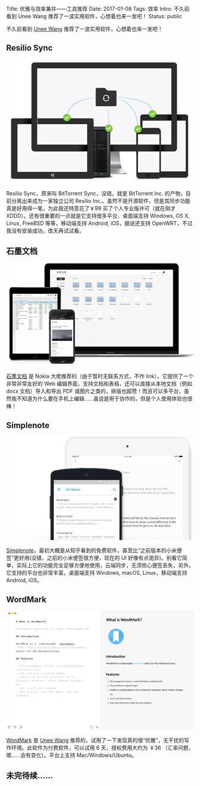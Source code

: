 Title: 优雅与效率兼并——工具推荐
Date: 2017-01-08
Tags: 效率
Intro: 不久前看到 Unee Wang 推荐了一波实用软件，心想着也来一发吧！
Status: public

不久前看到 [Unee Wang](http://unee.wang) 推荐了一波实用软件，心想着也来一发吧！

## __Resilio Sync__

![](images/resilio_sync.png)

Resilio Sync，原来叫 BitTorrent Sync，没错，就是 BitTorrent Inc. 的产物，目前分离出来成为一家独立公司 Resilio Inc.。虽然不是开源软件，但是其同步功能真是好用得一笔，为此我还特意花了￥99 买了个人专业版许可（就在刚才XDDD）。还有很重要的一点就是它支持很多平台，桌面端支持 Windows, OS X, Linux, FreeBSD 等等，移动端支持 Android, iOS，据说还支持 OpenWRT，不过我没有安装成功，改天再试试看。

## __石墨文档__

![](images/shimo.png)

[石墨文档](https://shimo.im) 是 Nokia 大佬推荐的（由于暂时无联系方式，不作 link），它提供了一个非常非常友好的 Web 编辑界面，支持文档和表格，还可以直接从本地文档（例如 docx 文档）导入和导出 PDF 或图片之类的，排版也超赞！而且可以多平台，虽然我不知道为什么要在手机上编辑……虽说是用于协作的，但是个人使用体验也很棒！

## __Simplenote__

![](images/simplenote.png)

[Simplenote](https://simplenote.com)，最初大概是从知乎看到的免费软件，甚至比“之前版本的小米便签”更好用(没错，之前的小米便签很方便，现在的 UI 好像有点诡异)。别看它简单，实际上它的功能完全足够方便地使用，云端同步，无须担心便签丢失，另外，它支持的平台也非常丰富，桌面端支持 Windows, macOS, Linux，移动端支持 Android, iOS。

## __WordMark__

![](images/wordmark.png)

[WordMark](http://wordmarkapp.com) 是 [Unee Wang](http://unee.wang) 推荐的，试用了一下发现真的很“优雅”，无干扰的写作环境。此软件为付费软件，可以试用 6 天，授权费用大约为 ￥36 （汇率问题，嗯……会有变化）。平台上支持 Mac/Windows/Ubuntu。

## 未完待续……